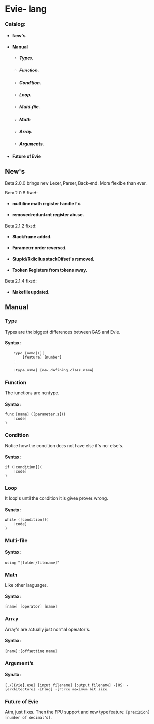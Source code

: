 # Evie- lang

### Catalog:
- #### New's
- #### Manual
    - ##### Types.
    - ##### Function.
    - ##### Condition.
    - ##### Loop.
    - ##### Multi-file.
    - ##### Math.
    - ##### Array.
    - ##### Arguments.
- #### Future of Evie




## New's
Beta 2.0.0 brings new Lexer, Parser, Back-end.
More flexible than ever.

Beta 2.0.8 fixed:

- #### multiline math register handle fix.

- #### removed reduntant register abuse.

Beta 2.1.2 fixed:

- #### Stackframe added.

- #### Parameter order reversed.

- #### Stupid/Ridiclius stackOffset's removed.

- #### Tooken Registers from tokens away.

Beta 2.1.4 fixed:

- #### Makefile updated.

## Manual

### Type
Types are the biggest differences between GAS and Evie.
#### Syntax:
```
    type [name]()(
        [feature] [number]
    )
    
    [type_name] [new_defining_class_name] 
```

### Function
The functions are nontype.
#### Syntax:
```
func [name] ([parameter,s])(
    [code]
)
```

### Condition
Notice how the condition does not have else if's nor else's.
#### Syntax:
```
if ([condition])(
    [code]
)
```

### Loop
It loop's until the condition it is given proves wrong.
#### Synatx:
```
while ([condition])(
    [code]
)
```

### Multi-file

#### Syntax:
```
using "[folder/filename]"
```

### Math
Like other languages.
#### Syntax:
```
[name] [operator] [name]
```

### Array
Array's are actually just normal operator's.
#### Syntax:
```
[name]:[offsetting name]
```

### Argument's

#### Synatx:
```
[./]Evie[.exe] [input filename] [output filename] -[OS] -[architecture] -[Flag] -[Force maximum bit size]
```

### Future of Evie

Atm, just fixes.
Then the FPU support and new type feature: ```[precision] [number of decimal's]```.